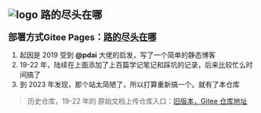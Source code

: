 ## ![logo](/docs/.vuepress/public/img/favicon.ico) 路的尽头在哪

<span style="font-weight:bold;font-size:18px">
部署方式Gitee Pages：<a href="https://qianwei4712.gitee.io/showns-vuepress/chest/" target="_blank">路的尽头在哪</a>
</span>

1. 起因是 2019 受到 **@pdai** 大佬的启发，写了一个简单的静态博客
2. 19-22 年，陆续在上面添加了上百篇学记笔记和踩坑的记录，后来比较忙么时间搞了
3. 到 2023 年发现，那个站太简陋了，所以打算重新搞一个。就有了本仓库

> 历史仓库，19-22 年的 原始文档上传仓库入口：[旧版本，Gitee 仓库地址](https://gitee.com/qianwei4712/showns)
